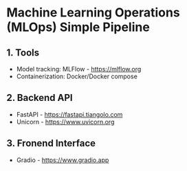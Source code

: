 # Machine Learning Operations (MLOps) Simple Pipeline

## 1. Tools
- Model tracking: MLFlow - https://mlflow.org
- Containerization: Docker/Docker compose

## 2. Backend API
- FastAPI - https://fastapi.tiangolo.com
- Unicorn - https://www.uvicorn.org

## 3. Fronend Interface
- Gradio - https://www.gradio.app
